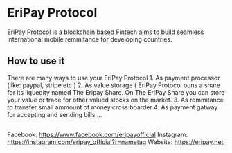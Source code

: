 # EriPay Protocol
EriPay Protocol is a blockchain based Fintech aims to build seamless international mobile remmitance for developing countries. 
## How to use it
There are many ways to use your EriPay Protocol
    1. As payment processor (like: paypal, stripe etc )
    2. As value storage ( EriPay Protocol ouns a share for its liquedity named The Eripay Share. On The EriPay Share you can store your value or trade              for other valued stocks on the market.
    3. As remmitance to transfer small ammount of money cross boarder
    4. As payment gatway for accepting and sending bills 
    ...
##
Facebook:   https://www.facebook.com/eripayofficial
Instagram:  https://instagram.com/eripay_official?r=nametag
Website:    https://eripay.net

